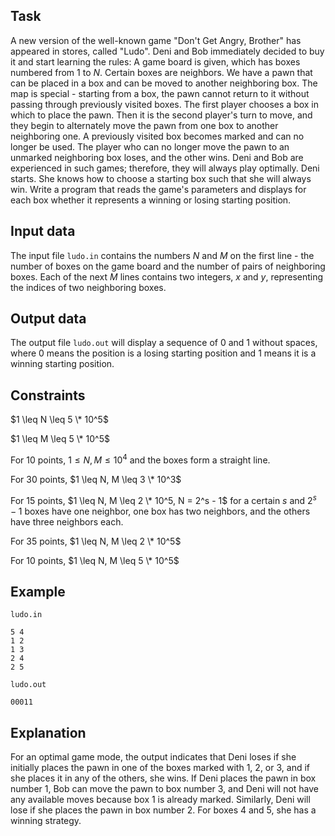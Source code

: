 ## Task

A new version of the well-known game "Don't Get Angry, Brother" has appeared in stores, called "Ludo". Deni and Bob immediately decided to buy it and start learning the rules: A game board is given, which has boxes numbered from $1$ to $N$. Certain boxes are neighbors. We have a pawn that can be placed in a box and can be moved to another neighboring box. The map is special - starting from a box, the pawn cannot return to it without passing through previously visited boxes. The first player chooses a box in which to place the pawn. Then it is the second player's turn to move, and they begin to alternately move the pawn from one box to another neighboring one. A previously visited box becomes marked and can no longer be used. The player who can no longer move the pawn to an unmarked neighboring box loses, and the other wins. Deni and Bob are experienced in such games; therefore, they will always play optimally. Deni starts. She knows how to choose a starting box such that she will always win. Write a program that reads the game's parameters and displays for each box whether it represents a winning or losing starting position.

## Input data

The input file `ludo.in` contains the numbers $N$ and $M$ on the first line - the number of boxes on the game board and the number of pairs of neighboring boxes. Each of the next $M$ lines contains two integers, $x$ and $y$, representing the indices of two neighboring boxes.

## Output data

The output file `ludo.out` will display a sequence of $0$ and $1$ without spaces, where $0$ means the position is a losing starting position and $1$ means it is a winning starting position.

## Constraints

$1 \leq N \leq 5 \* 10^5$

$1 \leq M \leq 5 \* 10^5$

For $10$ points, $1 \leq N, M \leq 10^4$ and the boxes form a straight line.

For $30$ points, $1 \leq N, M \leq 3 \* 10^3$

For $15$ points, $1 \leq N, M \leq 2 \* 10^5, N = 2^s - 1$ for a certain $s$ and $2^s-1$ boxes have one neighbor, one box has two neighbors, and the others have three neighbors each.

For $35$ points, $1 \leq N, M \leq 2 \* 10^5$

For $10$ points, $1 \leq N, M \leq 5 \* 10^5$

## Example

`ludo.in`
```
5 4
1 2
1 3
2 4
2 5
```

`ludo.out`
```
00011
```

## Explanation

For an optimal game mode, the output indicates that Deni loses if she initially places the pawn in one of the boxes marked with $1$, $2$, or $3$, and if she places it in any of the others, she wins. If Deni places the pawn in box number $1$, Bob can move the pawn to box number $3$, and Deni will not have any available moves because box $1$ is already marked. Similarly, Deni will lose if she places the pawn in box number $2$. For boxes $4$ and $5$, she has a winning strategy.